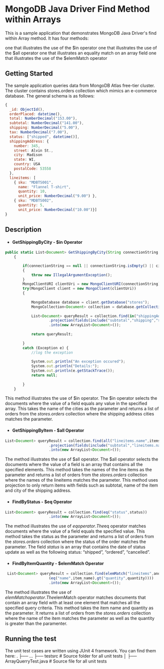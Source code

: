 # MongoDB Java Driver Find Method within Arrays
This is a sample application that demonstrates MongoDB Java Driver's find within Array method. It has four methods:

one that illustrates the use of the $in operator
one that illustrates the use of the $all operator
one that illustrates an equality match on an array field
one that illustrates the use of the $elemMatch operator


## Getting Started
The sample application queries data from MongoDB Atlas free-tier cluster. The cluster contains stores.orders collection which mimics an e-commerce database. The general schema is as follows:
 

```javascript
{
  _id: ObjectId(),
  orderPlaced: datetime(),
  total: NumberDecimal("153.00"),
  subtotal: NumberDecimal("141.00"),
  shipping: NumberDecimal("5.00"),
  tax: NumberDecimal("7.00"),
  status: ["shipped", datetime()],
  shippingAddress: {
    number: 345,
    street: Alvin St.,
    city: Madison
    state: WI,
    country: USA
    postalCode: 53558
  },
  lineitems: [
    { sku: "MDBTS001",
      name: "Flannel T-shirt",
      quantity: 10,
      unit_price: NumberDecimal("9.00") },
    { sku: "MDBTS002",
      quantity: 5,
      unit_price: NumberDecimal("10.00")}] 
}
```

## Description

- #### GetShippingByCity - $in Operator

```javascript
public static List<Document> GetShippingByCity(String connectionString, String[] cities)
	{

		if(connectionString == null || connectionString.isEmpty() || cities.length<=0)
		{
			throw new IllegalArgumentException();
		}
		MongoClientURI clientUri = new MongoClientURI(connectionString);
		try(MongoClient client = new MongoClient(clientUri))
		{
		
			MongoDatabase database = client.getDatabase("stores");
			MongoCollection<Document> collection = database.getCollection("orders");		
				
			List<Document> queryResult = collection.find(in("shippingAddress.city",cities))
					.projection(fields(include("subtotal","shipping","shippingAddress.city")))
					.into(new ArrayList<Document>());
			
			return queryResult;
			
		}
		catch (Exception e) {
			//log the exception
			
			System.out.println("An exception occured");
			System.out.println("Details:");
			System.out.println(e.getStackTrace());
			return null;
							
		}		
	}
``` 

This method illustrates the use of $in operator. The $in operator selects the documents where the value of a field equals any value in the specified array. This takes the name of the cities as the parameter and returns a list of orders from the *stores.orders* collection where the shipping address cities matches the parameter. 


- #### GetShippingByItem - $all Operator

```javascript
List<Document> queryResult = collection.find(all("lineitems.name",items))
					.projection(fields(include("subtotal","lineitems.name","shippingAddress.city")))
					.into(new ArrayList<Document>());
```

The method illustrates the use of $all operator. The $all operator selects the documents where the value of a field is an array that contains all the specified elements. This method takes the names of the line items as the parameter and returns a list of orders from the *stores.orders* collection where the names of the lineitems matches the parameter. 
This method uses projection to only return items with fields such as subtotal, name of the item and city of the shipping address.

- #### FindByStatus - $eq Operator
```javascript
List<Document> queryResult = collection.find(eq("status",status))
	    			.into(new ArrayList<Document>());
```

The method illustrates the use of $eq operator. The $eq operator matches documents where the value of a field equals the specified value. This method takes the status as the parameter and returns a list of orders from the *stores.orders* collection where the status of the order matches the parameter. 
The field *status* is an array that contains the date of status update as well as the following status: “shipped”, “ordered”, “cancelled”. 


- #### FindByItemQuantity - $elemMatch Operator
```javascript
 List<Document> queryResult = collection.find(elemMatch("lineitems",and
                    (eq("name",item_name),gt("quantity",quantity))))
                    .into(new ArrayList<Document>());
```

The method illustrates the use of $elemMatch operator. The $elemMatch operator matches documents that contain an array field with at least one element that matches all the specified query criteria. This method takes the item name and quantity as the parameter. It returns a list of orders from the *stores.orders* collection where the name of the item matches the parameter as well as the quantity is greater than the paramenter. 


## Running the test
The unit test cases are written using JUnit 4 framework. You can find them here:
   .
    ├── ...
    ├── testsrc                    		       # Source folder for all unit tests
    │   ├── ArrayQuerryTest.java              # Source file for all unit tests
